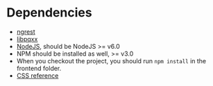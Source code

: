 # Dependencies
* [ngrest](https://github.com/loentar/ngrest)
* [libpqxx](https://www.tutorialspoint.com/postgresql/postgresql_c_cpp.htm)
* [NodeJS](https://nodejs.org/), should be NodeJS >= v6.0
* NPM should be installed as well, >= v3.0
* When you checkout the project, you should run `npm install` in the frontend folder.
* [CSS reference](https://design.atlassian.com)
